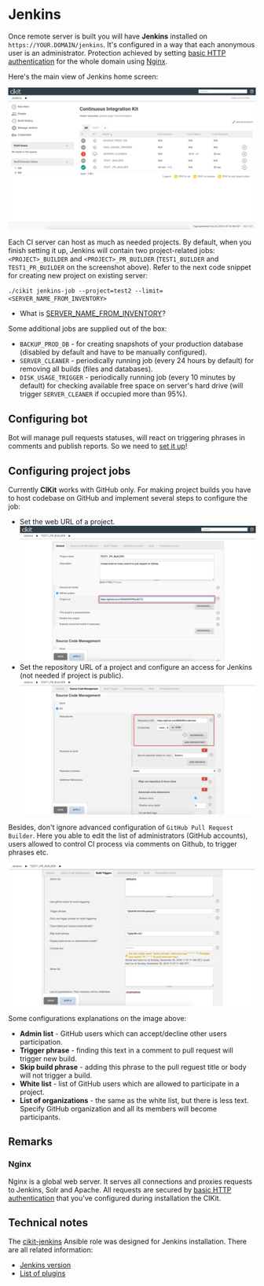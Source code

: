 # Jenkins

Once remote server is built you will have **Jenkins** installed on `https://YOUR.DOMAIN/jenkins`. It's configured in a way that each anonymous user is an administrator. Protection achieved by setting [basic HTTP authentication](../basic-http-auth) for the whole domain using [Nginx](#nginx).

Here's the main view of Jenkins home screen:

![Home screen](images/home-screen.png)

Each CI server can host as much as needed projects. By default, when you finish setting it up, Jenkins will contain two project-related jobs: `<PROJECT>_BUILDER` and `<PROJECT>_PR_BUILDER` (`TEST1_BUILDER` and `TEST1_PR_BUILDER` on the screenshot above). Refer to the next code snippet for creating new project on existing server:

```shell
./cikit jenkins-job --project=test2 --limit=<SERVER_NAME_FROM_INVENTORY>
```

- What is [SERVER_NAME_FROM_INVENTORY](../ansible/inventory)?

Some additional jobs are supplied out of the box:

- `BACKUP_PROD_DB` - for creating snapshots of your production database (disabled by default and have to be manually configured).
- `SERVER_CLEANER` - periodically running job (every 24 hours by default) for removing all builds (files and databases).
- `DISK_USAGE_TRIGGER` - periodically running job (every 10 minutes by default) for checking available free space on server's hard drive (will trigger `SERVER_CLEANER` if occupied more than 95%).

## Configuring bot

Bot will manage pull requests statuses, will react on triggering phrases in comments and publish reports. So we need to [set it up](github-bot)!

## Configuring project jobs

Currently **CIKit** works with GitHub only. For making project builds you have to host codebase on GitHub and implement several steps to configure the job:

- Set the web URL of a project. ![Pull request builder web URL](images/pr-builder-web-url.png)
- Set the repository URL of a project and configure an access for Jenkins (not needed if project is public). ![Pull request builder repository URL](images/pr-builder-repo.png)

Besides, don't ignore advanced configuration of `GitHub Pull Request Builder`. Here you able to edit the list of administrators (GitHub accounts), users allowed to control CI process via comments on Github, to trigger phrases etc.

![Pull request builder repository URL](images/pr-builder-ghprb.png)

Some configurations explanations on the image above:

- **Admin list** - GitHub users which can accept/decline other users participation.
- **Trigger phrase** - finding this text in a comment to pull request will trigger new build.
- **Skip build phrase** - adding this phrase to the pull reguest title or body will not trigger a build.
- **White list** - list of GitHub users which are allowed to participate in a project.
- **List of organizations** - the same as the white list, but there is less text. Specify GitHub organization and all its members will become participants.

## Remarks

### Nginx

Nginx is a global web server. It serves all connections and proxies requests to Jenkins, Solr and Apache. All requests are secured by [basic HTTP authentication](../basic-http-auth) that you've configured during installation the CIKit.

## Technical notes

The [cikit-jenkins](../../scripts/roles/cikit-jenkins) Ansible role was designed for Jenkins installation. There are all related information:

- [Jenkins version](../../scripts/roles/cikit-jenkins/vars/main.yml#L5)
- [List of plugins](../../scripts/roles/cikit-jenkins/defaults/main.yml#L29)
